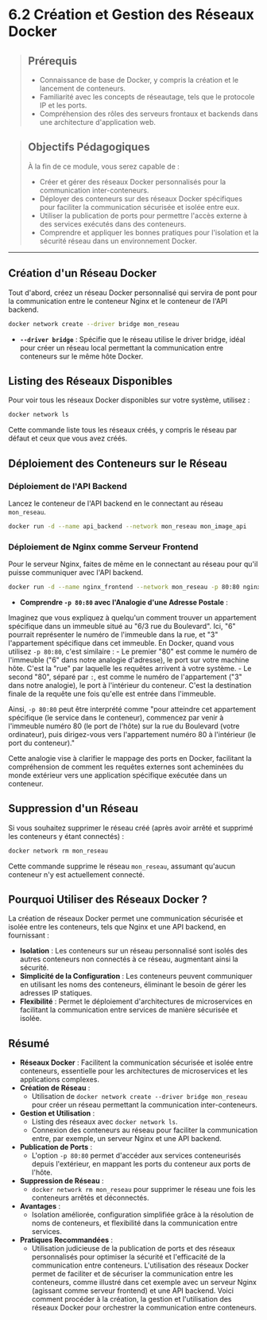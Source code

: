 # 6.2 Création et Gestion des Réseaux Docker 

<blockquote>
  <h2>Prérequis</h2>
  <ul>
    <li>Connaissance de base de Docker, y compris la création et le lancement de conteneurs.</li>
    <li>Familiarité avec les concepts de réseautage, tels que le protocole IP et les ports.</li>
    <li>Compréhension des rôles des serveurs frontaux et backends dans une architecture d'application web.</li>
  </ul>
</blockquote>

<blockquote>
  <h2>Objectifs Pédagogiques</h2>
  <p>À la fin de ce module, vous serez capable de :</p>
  <ul>
    <li>Créer et gérer des réseaux Docker personnalisés pour la communication inter-conteneurs.</li>
    <li>Déployer des conteneurs sur des réseaux Docker spécifiques pour faciliter la communication sécurisée et isolée entre eux.</li>
    <li>Utiliser la publication de ports pour permettre l'accès externe à des services exécutés dans des conteneurs.</li>
    <li>Comprendre et appliquer les bonnes pratiques pour l'isolation et la sécurité réseau dans un environnement Docker.</li>
  </ul>
</blockquote>

---

## Création d'un Réseau Docker

Tout d'abord, créez un réseau Docker personnalisé qui servira de pont pour la communication entre le conteneur Nginx et le conteneur de l'API backend.

```bash
docker network create --driver bridge mon_reseau
```

- **`--driver bridge`** : Spécifie que le réseau utilise le driver bridge, idéal pour créer un réseau local permettant la communication entre conteneurs sur le même hôte Docker.

## Listing des Réseaux Disponibles

Pour voir tous les réseaux Docker disponibles sur votre système, utilisez :

```bash
docker network ls
```

Cette commande liste tous les réseaux créés, y compris le réseau par défaut et ceux que vous avez créés.

## Déploiement des Conteneurs sur le Réseau

### Déploiement de l'API Backend

Lancez le conteneur de l'API backend en le connectant au réseau `mon_reseau`.

```bash
docker run -d --name api_backend --network mon_reseau mon_image_api
```

### Déploiement de Nginx comme Serveur Frontend

Pour le serveur Nginx, faites de même en le connectant au réseau pour qu'il puisse communiquer avec l'API backend.

```bash
docker run -d --name nginx_frontend --network mon_reseau -p 80:80 nginx
```

- **Comprendre `-p 80:80` avec l'Analogie d'une Adresse Postale** :

Imaginez que vous expliquez à quelqu'un comment trouver un appartement spécifique dans un immeuble situé au "6/3 rue du Boulevard". Ici, "6" pourrait représenter le numéro de l'immeuble dans la rue, et "3" l'appartement spécifique dans cet immeuble. En Docker, quand vous utilisez `-p 80:80`, c'est similaire :
    - Le premier "80" est comme le numéro de l'immeuble ("6" dans notre analogie d'adresse), le port sur votre machine hôte. C'est la "rue" par laquelle les requêtes arrivent à votre système.
    - Le second "80", séparé par `:`, est comme le numéro de l'appartement ("3" dans notre analogie), le port à l'intérieur du conteneur. C'est la destination finale de la requête une fois qu'elle est entrée dans l'immeuble.

Ainsi, `-p 80:80` peut être interprété comme "pour atteindre cet appartement spécifique (le service dans le conteneur), commencez par venir à l'immeuble numéro 80 (le port de l'hôte) sur la rue du Boulevard (votre ordinateur), puis dirigez-vous vers l'appartement numéro 80 à l'intérieur (le port du conteneur)."

Cette analogie vise à clarifier le mappage des ports en Docker, facilitant la compréhension de comment les requêtes externes sont acheminées du monde extérieur vers une application spécifique exécutée dans un conteneur.

## Suppression d'un Réseau

Si vous souhaitez supprimer le réseau créé (après avoir arrêté et supprimé les conteneurs y étant connectés) :

```bash
docker network rm mon_reseau
```

Cette commande supprime le réseau `mon_reseau`, assumant qu'aucun conteneur n'y est actuellement connecté.

## Pourquoi Utiliser des Réseaux Docker ?

La création de réseaux Docker permet une communication sécurisée et isolée entre les conteneurs, tels que Nginx et une API backend, en fournissant :

- **Isolation** : Les conteneurs sur un réseau personnalisé sont isolés des autres conteneurs non connectés à ce réseau, augmentant ainsi la sécurité.
- **Simplicité de la Configuration** : Les conteneurs peuvent communiquer en utilisant les noms des conteneurs, éliminant le besoin de gérer les adresses IP statiques.
- **Flexibilité** : Permet le déploiement d'architectures de microservices en facilitant la communication entre services de manière sécurisée et isolée.


## Résumé

- **Réseaux Docker** : Facilitent la communication sécurisée et isolée entre conteneurs, essentielle pour les architectures de microservices et les applications complexes.
- **Création de Réseau** :
  - Utilisation de `docker network create --driver bridge mon_reseau` pour créer un réseau permettant la communication inter-conteneurs.
- **Gestion et Utilisation** :
  - Listing des réseaux avec `docker network ls`.
  - Connexion des conteneurs au réseau pour faciliter la communication entre, par exemple, un serveur Nginx et une API backend.
- **Publication de Ports** :
  - L'option `-p 80:80` permet d'accéder aux services conteneurisés depuis l'extérieur, en mappant les ports du conteneur aux ports de l'hôte.
- **Suppression de Réseau** :
  - `docker network rm mon_reseau` pour supprimer le réseau une fois les conteneurs arrêtés et déconnectés.
- **Avantages** :
  - Isolation améliorée, configuration simplifiée grâce à la résolution de noms de conteneurs, et flexibilité dans la communication entre services.
- **Pratiques Recommandées** :
  - Utilisation judicieuse de la publication de ports et des réseaux personnalisés pour optimiser la sécurité et l'efficacité de la communication entre conteneurs.
L'utilisation des réseaux Docker permet de faciliter et de sécuriser la communication entre les conteneurs, comme illustré dans cet exemple avec un serveur Nginx (agissant comme serveur frontend) et une API backend. Voici comment procéder à la création, la gestion et l'utilisation des réseaux Docker pour orchestrer la communication entre conteneurs.
